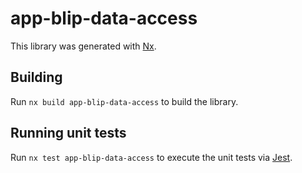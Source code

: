 # app-blip-data-access

This library was generated with [Nx](https://nx.dev).

## Building

Run `nx build app-blip-data-access` to build the library.

## Running unit tests

Run `nx test app-blip-data-access` to execute the unit tests via [Jest](https://jestjs.io).
